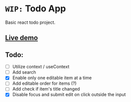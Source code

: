 # `WIP:` Todo App

Basic react todo project.

## [Live demo](https://js-react-todo.netlify.app/)

## Todo:

- [ ] Utilize context / useContext
- [ ] Add search
- [x] Enable only one editable item at a time
- [ ] Add editable order for items (?)
- [ ] Add check if item's title changed
- [x] Disable focus and submit edit on click outside the input

